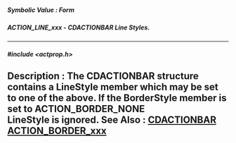 ##### Symbolic Value : Form
##### ACTION_LINE_xxx - CDACTIONBAR Line Styles.
---
##### #include <actprop.h>
**Description :**
The CDACTIONBAR structure contains a LineStyle member which may be set to one 
of the above.  If the BorderStyle member is set to ACTION_BORDER_NONE  
LineStyle is ignored.
**See Also :**
[CDACTIONBAR](D:/md_files/CDACTIONBAR.md)
[ACTION_BORDER_xxx](D:/md_files/ACTION_BORDER_xxx.md)
---

